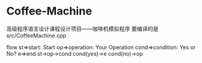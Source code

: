 # Coffee-Machine
高级程序语言设计课程设计项目——咖啡机模拟程序
要编译的是src/CoffeeMachine.cpp

flow
st=>start: Start
op=>operation: Your Operation
cond=>condition: Yes or No?
e=>end
st->op->cond
cond(yes)->e
cond(no)->op
